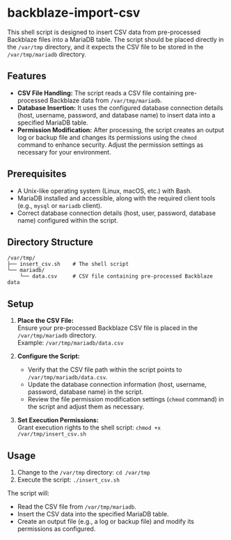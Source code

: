 # backblaze-import-csv

This shell script is designed to insert CSV data from pre-processed Backblaze files into a MariaDB table. The script should be placed directly in the `/var/tmp` directory, and it expects the CSV file to be stored in the `/var/tmp/mariadb` directory.

## Features

- **CSV File Handling:** The script reads a CSV file containing pre-processed Backblaze data from `/var/tmp/mariadb`.
- **Database Insertion:** It uses the configured database connection details (host, username, password, and database name) to insert data into a specified MariaDB table.
- **Permission Modification:** After processing, the script creates an output log or backup file and changes its permissions using the `chmod` command to enhance security. Adjust the permission settings as necessary for your environment.

## Prerequisites

- A Unix-like operating system (Linux, macOS, etc.) with Bash.
- MariaDB installed and accessible, along with the required client tools (e.g., `mysql` or `mariadb` client).
- Correct database connection details (host, user, password, database name) configured within the script.

## Directory Structure

    /var/tmp/
    ├── insert_csv.sh    # The shell script
    └── mariadb/
        └── data.csv     # CSV file containing pre-processed Backblaze data

## Setup

1. **Place the CSV File:**  
   Ensure your pre-processed Backblaze CSV file is placed in the `/var/tmp/mariadb` directory.  
   Example: `/var/tmp/mariadb/data.csv`

2. **Configure the Script:**  
   - Verify that the CSV file path within the script points to `/var/tmp/mariadb/data.csv`.
   - Update the database connection information (host, username, password, database name) in the script.
   - Review the file permission modification settings (`chmod` command) in the script and adjust them as necessary.

3. **Set Execution Permissions:**  
   Grant execution rights to the shell script: `chmod +x /var/tmp/insert_csv.sh`

## Usage

1. Change to the `/var/tmp` directory: `cd /var/tmp`  
2. Execute the script: `./insert_csv.sh`

The script will:
- Read the CSV file from `/var/tmp/mariadb`.
- Insert the CSV data into the specified MariaDB table.
- Create an output file (e.g., a log or backup file) and modify its permissions as configured.
